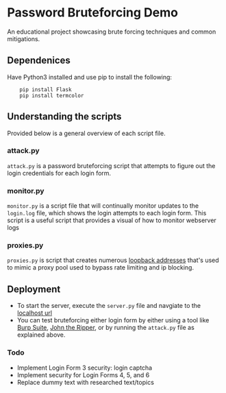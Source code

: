 # Password Bruteforcing Demo

An educational project showcasing brute forcing techniques and common mitigations. 


## Dependenices

Have Python3 installed and use pip to install the following:
```
    pip install Flask
    pip install termcolor
```

## Understanding the scripts

Provided below is a general overview of each script file.

### attack.py

`attack.py` is a password bruteforcing script that attempts to figure out the login credentials for each login form.

### monitor.py

`monitor.py` is a script file that will continually monitor updates to the `login.log` file, which shows the login attempts to each login form.
This script is a useful script that provides a visual of how to monitor webserver logs

### proxies.py

`proxies.py` is script that creates numerous [loopback addresses](https://www.geeksforgeeks.org/what-is-a-loopback-address/) that's used to mimic a proxy pool used to bypass rate limiting and ip blocking.

## Deployment

* To start the server, execute the `server.py` file and navgiate to the [localhost url](http://127.0.0.1:5000/)
* You can test bruteforcing either login form by either using a tool like [Burp Suite](https://portswigger.net/burp), [John the Ripper](https://github.com/openwall/john), or by running the `attack.py` file as explained above.

### Todo
* Implement Login Form 3 security: login captcha
* Implement security for Login Forms 4, 5, and 6
* Replace dummy text with researched text/topics